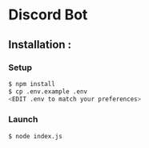 # Discord Bot

## Installation :

### Setup

```bash
$ npm install
$ cp .env.example .env
<EDIT .env to match your preferences>
```

### Launch
```bash
$ node index.js
```
